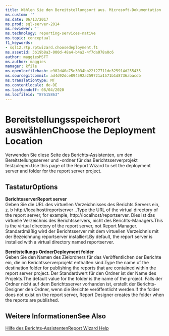 ```yaml
---
title: Wählen Sie den Bereitstellungsort aus. Microsoft-Dokumentation
ms.custom: ''
ms.date: 06/13/2017
ms.prod: sql-server-2014
ms.reviewer: ''
ms.technology: reporting-services-native
ms.topic: conceptual
f1_keywords:
- sql12.rtp.rptwizard.choosedeployment.f1
ms.assetid: 3b19b8a3-000d-48a4-b4a2-4f7da078a0c6
author: maggiesMSFT
ms.author: maggies
manager: kfile
ms.openlocfilehash: e902d40a75e3034bb22f27711de325914d255435
ms.sourcegitcommit: ad4d92dce894592a259721a1571b1d8736abacdb
ms.translationtype: MT
ms.contentlocale: de-DE
ms.lasthandoff: 08/04/2020
ms.locfileid: "87615863"
---
```

# <a name="choose-the-deployment-location"></a><span data-ttu-id="1969e-102">Bereitstellungsspeicherort auswählen</span><span class="sxs-lookup"><span data-stu-id="1969e-102">Choose the Deployment Location</span></span>
  <span data-ttu-id="1969e-103">Verwenden Sie diese Seite des Berichts-Assistenten, um den Bereitstellungsserver und -ordner für das Berichtsserverprojekt festzulegen.</span><span class="sxs-lookup"><span data-stu-id="1969e-103">Use this page of the Report Wizard to set the deployment server and folder for the report server project.</span></span>  
  
## <a name="options"></a><span data-ttu-id="1969e-104">Tastatur</span><span class="sxs-lookup"><span data-stu-id="1969e-104">Options</span></span>  
 <span data-ttu-id="1969e-105">**Berichtsserver**</span><span class="sxs-lookup"><span data-stu-id="1969e-105">**Report server**</span></span>  
 <span data-ttu-id="1969e-106">Geben Sie die URL des virtuellen Verzeichnisses des Berichts Servers ein, z. b http://localhost/reportserver ..</span><span class="sxs-lookup"><span data-stu-id="1969e-106">Type the URL of the virtual directory of the report server, for example, http://localhost/reportserver.</span></span> <span data-ttu-id="1969e-107">Dies ist das virtuelle Verzeichnis des Berichtsservers, nicht des Berichts-Managers.</span><span class="sxs-lookup"><span data-stu-id="1969e-107">This is the virtual directory of the report server, not Report Manager.</span></span> <span data-ttu-id="1969e-108">Standardmäßig wird der Berichtsserver mit dem virtuellen Verzeichnis mit der Bezeichnung reportserver installiert.</span><span class="sxs-lookup"><span data-stu-id="1969e-108">By default, the report server is installed with a virtual directory named reportserver.</span></span>  
  
 <span data-ttu-id="1969e-109">**Bereitstellungs Ordner**</span><span class="sxs-lookup"><span data-stu-id="1969e-109">**Deployment folder**</span></span>  
 <span data-ttu-id="1969e-110">Geben Sie den Namen des Zielordners für das Veröffentlichen der Berichte ein, die im Berichtsserverprojekt enthalten sind.</span><span class="sxs-lookup"><span data-stu-id="1969e-110">Type the name of the destination folder for publishing the reports that are contained within the report server project.</span></span> <span data-ttu-id="1969e-111">Der Standardwert für den Ordner ist der Name des Projekts.</span><span class="sxs-lookup"><span data-stu-id="1969e-111">The default value for the folder is the name of the project.</span></span> <span data-ttu-id="1969e-112">Falls der Ordner nicht auf dem Berichtsserver vorhanden ist, erstellt der Berichts-Designer den Ordner, wenn die Berichte veröffentlicht werden.</span><span class="sxs-lookup"><span data-stu-id="1969e-112">If the folder does not exist on the report server, Report Designer creates the folder when the reports are published.</span></span>  
  
## <a name="see-also"></a><span data-ttu-id="1969e-113">Weitere Informationen</span><span class="sxs-lookup"><span data-stu-id="1969e-113">See Also</span></span>  
 [<span data-ttu-id="1969e-114">Hilfe des Berichts-Assistenten</span><span class="sxs-lookup"><span data-stu-id="1969e-114">Report Wizard Help</span></span>](../../2014/reporting-services/report-wizard-help.md)  
  
  

